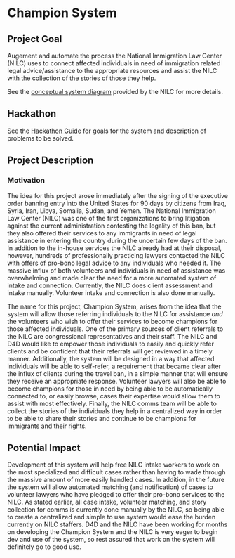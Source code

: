 # Champion System

## Project Goal

Augement and automate the process the National Immigration Law Center (NILC) uses to connect
affected individuals in need of immigration related legal advice/assistance to the appropriate
resources and assist the NILC with the collection of the stories of those they help.

See the [conceptual system diagram](elected-hotline.pdf) provided by the NILC for more details.

## Hackathon

See the [Hackathon Guide](HACKATHON.md) for goals for the system and description of problems to be solved.

## Project Description

### Motivation

The idea for this project arose immediately after the signing of the executive order banning
entry into the United States for 90 days by citizens from Iraq, Syria, Iran, Libya, Somalia,
Sudan, and Yemen. The National Immigration Law Center (NILC) was one of the first organizations
to bring litigation against the current administration contesting the legality of this ban,
but they also offered their services to any immigrants in need of legal assistance in entering
the country during the uncertain few days of the ban. In addition to the in-house services the
NILC already had at their disposal, however, hundreds of professionally practicing lawyers 
contacted the NILC with offers of pro-bono legal advice to any individuals who needed it. The
massive influx of both volunteers and individuals in need of assistance was overwhelming and
made clear the need for a more automated system of intake and connection. Currently, the NILC
does client assessment and intake manually. Volunteer intake and connection is also done 
manually. 

The name for this project, Champion System, arises from the idea that the system will allow
those referring individuals to the NILC for assistance *and* the volunteers who wish to offer
their services to become champions for those affected individuals. One of the primary sources
of client referrals to the NILC are congressional representatives and their staff. The NILC
and D4D would like to empower those individuals to easily and quickly refer clients and be 
confident that their referrals will get reviewed in a timely manner. Additionally, the system
will be designed in a way that affected individuals will be able to self-refer, a requirement
that became clear after the influx of clients during the travel ban, in a simple manner that
will ensure they receive an appropriate response. Volunteer lawyers will also be able to become
champions for those in need by being able to be automatically connected to, or easily browse,
cases their expertise would allow them to assist with most effectively. Finally, the NILC comms
team will be able to collect the stories of the individuals they help in a centralized way in
order to be able to share their stories and continue to be champions for immigrants and their
rights.

## Potential Impact

Development of this system will help free NILC intake workers to work on the most specialized
and difficult cases rather than having to wade through the massive amount of more easily handled
cases. In addition, in the future the system will allow automated matching (and notification) of
cases to volunteer lawyers who have pledged to offer their pro-bono services to the NILC. As stated
earlier, all case intake, volunteer matching, and story collection for comms is currently done
manually by the NILC, so being able to create a centralized and simple to use system would ease
the burden currently on NILC staffers. D4D and the NILC have been working for months on developing
the Champion System and the NILC is very eager to begin dev and use of the system, so rest assured
that work on the system will definitely go to good use.
